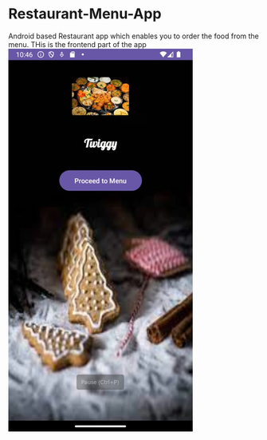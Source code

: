 # Restaurant-Menu-App
Android based Restaurant app which enables you to order the food from the menu. THis is the frontend part of the app
[![Video Thumbnail](./Screenshot%202025-04-02%20222240.png)](https://youtube.com/shorts/So7tLilR-aU?feature=share)
